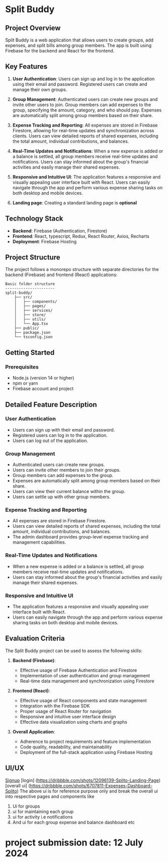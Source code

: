 # Split Buddy

## Project Overview

Split Buddy is a web application that allows users to create groups, add expenses, and split bills among group members. The app is built using Firebase for the backend and React for the frontend.

## Key Features

1. **User Authentication**: Users can sign up and log in to the application using their email and password. Registered users can create and manage their own groups.

2. **Group Management**: Authenticated users can create new groups and invite other users to join. Group members can add expenses to the group, specifying the amount, category, and who should pay. Expenses are automatically split among group members based on their share.

3. **Expense Tracking and Reporting**: All expenses are stored in Firebase Firestore, allowing for real-time updates and synchronization across clients. Users can view detailed reports of shared expenses, including the total amount, individual contributions, and balances.

4. **Real-Time Updates and Notifications**: When a new expense is added or a balance is settled, all group members receive real-time updates and notifications. Users can stay informed about the group's financial activities and easily manage their shared expenses.

5. **Responsive and Intuitive UI**: The application features a responsive and visually appealing user interface built with React. Users can easily navigate through the app and perform various expense sharing tasks on both desktop and mobile devices.

6. **Landing page**: Creating a standard landing page is **optional** 

## Technology Stack

- **Backend**: Firebase (Authentication, Firestore)
- **Frontend**: React, typescript, Redux, React Router, Axios, Recharts
- **Deployment**: Firebase Hosting

## Project Structure

The project follows a monorepo structure with separate directories for the backend (Firebase) and frontend (React) applications:

```
Basic folder structure
----------------------
split-buddy/
    ├── src/
    │   ├── components/
    │   ├── pages/
    │   ├── services/
    │   ├── store/
    │   ├── utils/
    │   └── App.tsx
    ├── public/
    ├── package.json
    └── tsconfig.json
```

## Getting Started

### Prerequisites

- Node.js (version 14 or higher)
- npm or yarn
- Firebase account and project

## Detailed Feature Description

### User Authentication

- Users can sign up with their email and password.
- Registered users can log in to the application.
- Users can log out of the application.

### Group Management

- Authenticated users can create new groups.
- Users can invite other members to join their groups.
- Group members can add expenses to the group.
- Expenses are automatically split among group members based on their share.
- Users can view their current balance within the group.
- Users can settle up with other group members.

### Expense Tracking and Reporting

- All expenses are stored in Firebase Firestore.
- Users can view detailed reports of shared expenses, including the total amount, individual contributions, and balances.
- The admin dashboard provides group-level expense tracking and management capabilities.

### Real-Time Updates and Notifications

- When a new expense is added or a balance is settled, all group members receive real-time updates and notifications.
- Users can stay informed about the group's financial activities and easily manage their shared expenses.

### Responsive and Intuitive UI

- The application features a responsive and visually appealing user interface built with React.
- Users can easily navigate through the app and perform various expense sharing tasks on both desktop and mobile devices.

## Evaluation Criteria

The Split Buddy project can be used to assess the following skills:

1. **Backend (Firebase)**:
   - Effective usage of Firebase Authentication and Firestore
   - Implementation of user authentication and group management
   - Real-time data management and synchronization using Firestore

2. **Frontend (React)**:
   - Effective usage of React components and state management
   - Integration with the Firebase SDK
   - Proper usage of React Router for navigation
   - Responsive and intuitive user interface design
   - Effective data visualization using charts and graphs

3. **Overall Application**:
   - Adherence to project requirements and feature implementation
   - Code quality, readability, and maintainability
   - Deployment of the full-stack application using Firebase Hosting

## UI/UX
[Signup](https://dribbble.com/shots/6579270-Sign-up-Form-Splito)
[login] (https://dribbble.com/shots/12096139-Splito-Landing-Page)
[overall ui] (https://dribbble.com/shots/6707811-Expenses-Dashboard-Splito)
The above ui is for reference purpose only and break the overall ui into respective pages and components like
1. Ui for groups
2. ui for maintaining each group
3. ui for activity i.e notifications
4. And ui for each group expense and balance dashboard etc

# project submission date: 12 July 2024
